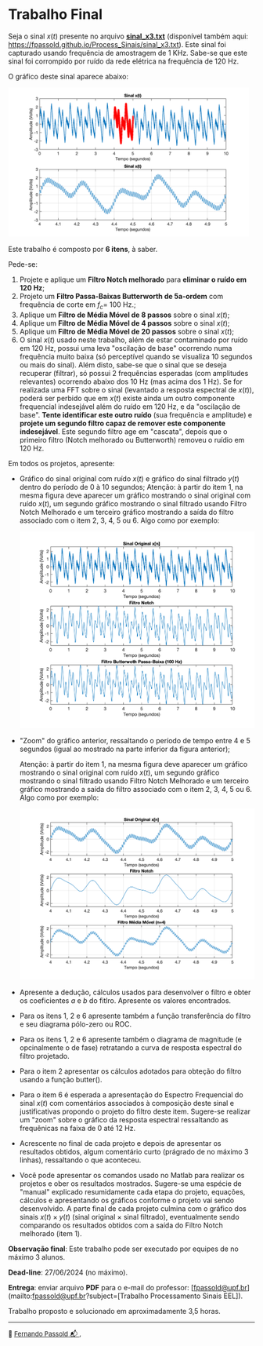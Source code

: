 # Trabalho Final

Seja o sinal $x(t)$ presente no arquivo **[sinal_x3.txt](sinal_x3.txt)** (disponível também aqui: https://fpassold.github.io/Process_Sinais/sinal_x3.txt). Este sinal foi capturado usando frequência de amostragem de 1 KHz. Sabe-se que este sinal foi corrompido por ruído da rede elétrica na frequência de 120 Hz.

O gráfico deste sinal aparece abaixo:

<img src="sinal_x3.png" alt="sinal_x3" style="zoom:48%;" />

Este trabalho é composto por **6 itens**, à saber.

Pede-se:

1. Projete e aplique um **Filtro Notch melhorado** para **eliminar o ruído em 120 Hz**;
2. Projeto um **Filtro Passa-Baixas Butterworth de 5a-ordem** com frequência de corte em $f_c=$ 100 Hz.;
3. Aplique um **Filtro de Média Móvel de 8 passos** sobre o sinal $x(t)$;
4. Aplique um **Filtro de Média Móvel de 4 passos** sobre o sinal $x(t)$;
5. Aplique um **Filtro de Média Móvel de 20 passos** sobre o sinal $x(t)$;
6. O sinal $x(t)$ usado neste trabalho, além de estar contaminado por ruído em 120 Hz, possui uma leva "oscilação de base" ocorrendo numa frequência muito baixa (só perceptível quando se visualiza 10 segundos ou mais do sinal). Além disto, sabe-se que o sinal que se deseja recuperar (filtrar), só possui 2 frequências esperadas (com amplitudes relevantes) ocorrendo abaixo dos 10 Hz (mas acima dos 1 Hz). Se for realizada uma FFT sobre o sinal (levantado a resposta espectral de $x(t)$), poderá ser perbido que em $x(t)$ existe ainda um outro componente frequencial indesejável além do ruído em 120 Hz, e da "oscilação de base". **Tente identificar este outro ruído** (sua frequência e amplitude) e **projete um segundo filtro capaz de remover este componente indesejável**. Este segundo filtro age em "cascata", depois que o primeiro filtro (Notch melhorado ou Butterworth) removeu o ruídio em 120 Hz.

Em todos os projetos, apresente:

* Gráfico do sinal original com ruído $x(t)$ e gráfico do sinal filtrado $y(t)$ dentro do período de 0 à 10 segundos;
  Atenção: à partir do item 1, na mesma figura deve aparecer um gráfico mostrando o sinal original com ruído $x(t)$, um segundo gráfico mostrando o sinal filtrado usando Filtro Notch Melhorado e um terceiro gráfico mostrando a saída do filtro associado com o item 2, 3, 4, 5 ou 6. Algo como por exemplo:

  <img src="sinais_x_y_y2.png" alt="sinais_x_y_y2" style="zoom:48%;" />

* "Zoom" do gráfico anterior, ressaltando o período de tempo entre 4 e 5 segundos (igual ao mostrado na parte inferior da figura anterior);

  Atenção: à partir do item 1, na mesma figura deve aparecer um gráfico mostrando o sinal original com ruído $x(t)$, um segundo gráfico mostrando o sinal filtrado usando Filtro Notch Melhorado e um terceiro gráfico mostrando a saída do filtro associado com o item 2, 3, 4, 5 ou 6. Algo como por exemplo:

  <img src="sinais_x_y_y4_zoom.png" alt="sinais_x_y_y4_zoom" style="zoom:48%;" />

* Apresente a dedução, cálculos usados para desenvolver o filtro e obter os coeficientes $a$ e $b$ do fitlro. Apresente os valores encontrados.

* Para os itens 1, 2 e 6 apresente também a função transferência do filtro e seu diagrama pólo-zero ou ROC.

* Para os itens 1, 2 e 6 apresente também o diagrama de magnitude (e opcinalmente o de fase) retratando a curva de resposta espectral do filtro projetado.

* Para o item 2 apresentar os cálculos adotados para obteção do filtro usando a função butter().

* Para o item 6 é esperada a apresentação do Espectro Frequencial do sinal $x(t)$ com comentários associados à composição deste sinal e justificativas propondo o projeto do filtro deste item. Sugere-se realizar um "zoom" sobre o gráfico da resposta espectral ressaltando as frequênicas na faixa de 0 até 12 Hz.

* Acrescente no final de cada projeto e depois de apresentar os resultados obtidos, algum comentário curto (prágrado de no máximo 3 linhas), ressaltando o que aconteceu.

* Você pode apresentar os comandos usado no Matlab para realizar os projetos e ober os resultados mostrados. Sugere-se uma espécie de "manual" explicado resumidamente cada etapa do projeto, equações, cálculos e apresentando os gráficos conforme o projeto vai sendo desenvolvido. A parte final de cada projeto culmina com o gráfico dos sinais $x(t) \times y(t)$ (sinal original $\times$ sinal filtrado), eventualmente sendo comparando os resultados obtidos com a saída do Filtro Notch melhorado (item 1).

**Observação final**: Este trabalho pode ser executado por equipes de no máximo 3 alunos.

**Dead-line**: 27/06/2024 (no máximo).

**Entrega**: enviar arquivo **PDF** para o e-mail do professor: [fpassold@upf.br](mailto:fpassold@upf.br?subject=[Trabalho Processamento Sinais EEL]).

Trabalho proposto e solucionado em aproximadamente 3,5 horas.

----

<font size="2">🌊 [Fernando Passold](https://fpassold.github.io/)[ 📬 ](mailto:fpassold@gmail.com), <script language="JavaScript"><!-- Hide JavaScript...
var LastUpdated = document.lastModified;
document.writeln ("página criada em 20/06/2024; atualizada em " + LastUpdated); // End Hiding -->
</script></font>







